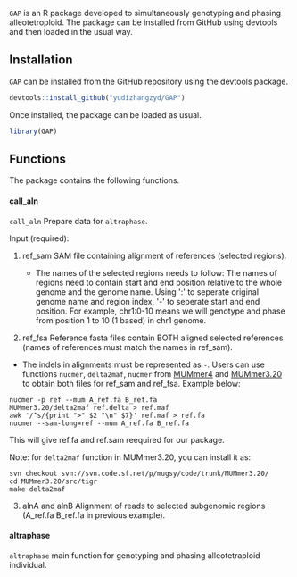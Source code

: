 `GAP` is an R package developed to simultaneously genotyping and phasing alleotetroploid. The package can be installed from GitHub using devtools and then loaded in the usual way.

Installation
------------

`GAP` can be installed from the GitHub repository using the devtools package.

``` r
devtools::install_github("yudizhangzyd/GAP")
```

Once installed, the package can be loaded as usual.

``` r
library(GAP)
```

Functions
---------

The package contains the following functions.

#### call_aln

`call_aln` Prepare data for `altraphase`.

Input (required):
		
1. ref_sam
		SAM file containing alignment of references (selected regions).
    - The names of the selected regions needs to follow: The names of regions need to contain start and end position relative to the whole genome and the genome name. Using ':' to seperate original genome name and region index, '-' to seperate start and end position. For example, chr1:0-10 means we will genotype and phase from position 1 to 10 (1 based) in chr1 genome.

2. ref_fsa
	Reference fasta files contain BOTH aligned selected references (names of references must match the names in ref_sam). 

  -  The indels in alignments must be represented as `-`.
  Users can use functions `nucmer`, `delta2maf`, `nucmer` from [MUMmer4](https://github.com/mummer4/mummer) and [MUMmer3.20](https://sourceforge.net/projects/mummer/files/mummer/3.20/) to obtain both files for ref_sam and ref_fsa. Example below:
  ```
  nucmer -p ref --mum A_ref.fa B_ref.fa 
  MUMmer3.20/delta2maf ref.delta > ref.maf
  awk '/^s/{print ">" $2 "\n" $7}' ref.maf > ref.fa
  nucmer --sam-long=ref --mum A_ref.fa B_ref.fa
  ```
  This will give ref.fa and ref.sam reequired for our package.
  
Note: for `delta2maf` function in MUMmer3.20, you can install it as:
  ```
  svn checkout svn://svn.code.sf.net/p/mugsy/code/trunk/MUMmer3.20/
  cd MUMmer3.20/src/tigr
  make delta2maf
  ```
  
3. alnA and alnB 
   Alignment of reads to selected subgenomic regions (A_ref.fa B_ref.fa in previous example).
#### altraphase

`altraphase` main function for genotyping and phasing alleotetraploid individual.




